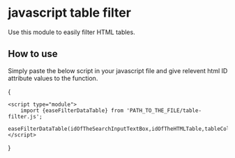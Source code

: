 

# javascript table filter

Use this module to easily filter HTML tables.




## How to use

Simply paste the below script in your javascript file and give relevent html ID attribute values to the function.


{

    <script type="module">
        import {easeFilterDataTable} from 'PATH_TO_THE_FILE/table-filter.js';
        easeFilterDataTable(idOfTheSearchInputTextBox,idOfTheHTMLTable,tableColumnIndexToFilterTheData);
    </script>
}



  

  
